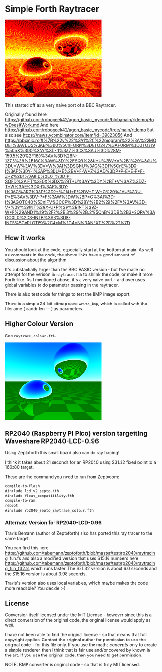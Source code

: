 # Simple Forth Raytracer

![Screenshot of raytrace output](raytrace.bmp)

This started off as a very naive port of a BBC Raytracer. 

Originally found here https://github.com/robogeek42/agon_basic_mycode/blob/main/rtdemo/HowDoesItWork.md
And here https://github.com/robogeek42/agon_basic_mycode/tree/main/rtdemo
But also see https://news.ycombinator.com/item?id=39023056
And https://bbcmic.ro/#%7B%22v%22%3A1%2C%22program%22%3A%22MODE1%3AVDU5%3AB%3D0%5CnFORN%3D8TO247%3AFORM%3D0TO319%5CnX%3D0%3AY%3D-.1%3AZ%3D3%3AU%3D%28M-159.5%29%2F160%3AV%3D%28N-127.5%29%2F160%3AW%3D1%2FSQR%28U*U%2BV*V%2B1%29%3AU%3DU*W%3AV%3DV*W%3AI%3DSGNU%3AG%3D1%5CnE%3DX-I%3AF%3DY-I%3AP%3DU*E%2BV*F-W*Z%3AD%3DP*P-E*E-F*F-Z*Z%2B1%3AIFD%3E0T%3D-P-SQRD%3AIFT%3E0X%3DX%2BT*U%3AY%3DY%2BT*V%3AZ%3DZ-T*W%3AE%3DX-I%3AF%3DY-I%3AG%3DZ%3AP%3D2*%28U*E%2BV*F-W*G%29%3AU%3DU-P*E%3AV%3DV-P*F%3AW%3DW%2BP*G%3AI%3D-I%3AGOTO40%5CnIFV%3C0P%3D%28Y%2B2%29%2FV%3AV%3D-V*%28%28INT%28X-U*P%29%2BINT%28Z-W*P%29AND1%29%2F2%2B.3%29%2B.2%5CnB%3DB%2B3*SQRV%3AGCOL0%2C3-INTB%3AB%3DB-INTB%5CnPLOT69%2C4*M%2C4*N%3ANEXT%2C%22%7D

## How it works

You should look at the code, especially start at the bottom at main. As well as comments in the code, the above links have a good amount of discussion about the algorithm.

It's substantially larger than the BBC BASIC version - but I've made no attempt for the verison in `raytrace.fth` to shrink the code, or make it more Forth-like. As I mentioned above, it's a very naive port - and over uses global variables to do parameter passing in the raytracer. 

There is also test code for things to test the BMP image export. 

There is a simple 24-bit bitmap save `write_bmp`, which is called with the filename ( caddr len -- ) as parameters.

## Higher Colour Version

See `raytrace_colour.fth`.

![raytrace_colour.fth output](raytrace_colour.bmp)

## RP2040 (Raspberry Pi Pico) version targetting Waveshare RP2040-LCD-0.96

Using Zeptoforth this small board also can do ray tracing!

I think it takes about 21 seconds for an RP2040 using S31.32 fixed point to a 160x80 target.  

These are the command you need to run from Zeptocom:

```
compile-to-flash
#include lcd_v2_zepto.fth
#include float_compatibility.fth
compile-to-ram
reboot
#include rp2040_zepto_raytrace_colour.fth
```




### Alternate Version for RP2040-LCD-0.96

Travis Bemann (author of Zeptoforth) also has ported this ray tracer to the same target. 

You can find this here https://github.com/tabemann/zeptoforth/blob/master/test/rp2040/raytracing_fun.fs and also a 
modified version that uses  S15.16 numbers here https://github.com/tabemann/zeptoforth/blob/master/test/rp2040/raytracing_fun_f32.fs
which runs faster. The S31.32 version is about 6.0 seconds and the S15.16 version is about 3.98 seconds.

Travis's version also uses local variables, which maybe makes the code more readable? You decide :-)


## License

Conversion itself licensed under the MIT License - however since this is a direct conversion of the original code, the original license would apply as well.  

I have not been able to find the original license - so that means that full copyright applies.  Contact the original author for permission to use the original code - for this file only. If you use the maths *concepts* only to create a simple renderer, then I think that is fair use and/or covered by known in the art.  If you use the original code, then you need to get permission.

NOTE: BMP converter is original code - so that is fully MIT licensed.

